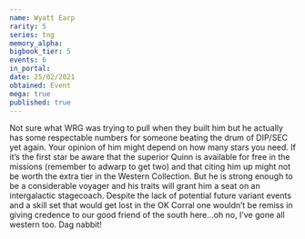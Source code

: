 ```yaml
---
name: Wyatt Earp
rarity: 5
series: tng
memory_alpha:
bigbook_tier: 5
events: 6
in_portal:
date: 25/02/2021
obtained: Event
mega: true
published: true
---
```


Not sure what WRG was trying to pull when they built him but he actually has some respectable numbers for someone beating the drum of DIP/SEC yet again. Your opinion of him might depend on how many stars you need. If it’s the first star be aware that the superior Quinn is available for free in the missions (remember to adwarp to get two) and that citing him up might not be worth the extra tier in the Western Collection. But he is strong enough to be a considerable voyager and his traits will grant him a seat on an intergalactic stagecoach.
Despite the lack of potential future variant events and a skill set that would get lost in the OK Corral one wouldn’t be remiss in giving credence to our good friend of the south here...oh no, I’ve gone all western too. Dag nabbit!
